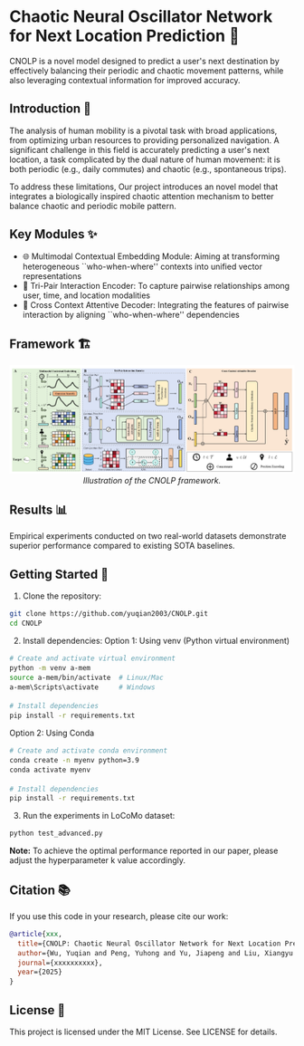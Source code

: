 # Chaotic Neural Oscillator Network for Next Location Prediction 🧠

CNOLP is a novel model designed to predict a user's next destination by effectively balancing their periodic and chaotic movement patterns, while also leveraging contextual information for improved accuracy.


## Introduction 🌟

The analysis of human mobility is a pivotal task with broad applications, from optimizing urban resources to providing personalized navigation. A significant challenge in this field is accurately predicting a user's next location, a task complicated by the dual nature of human movement: it is both periodic (e.g., daily commutes) and chaotic (e.g., spontaneous trips). 

To address these limitations, Our project introduces an novel model that integrates a biologically inspired chaotic attention mechanism to better balance chaotic and periodic mobile pattern.


## Key Modules ✨

- 🌐 Multimodal Contextual Embedding Module: Aiming at transforming heterogeneous ``who-when-where'' contexts into unified vector representations
- 📝 Tri-Pair Interaction Encoder: To capture pairwise relationships among user, time, and location modalities
- 🔄 Cross Context Attentive Decoder: Integrating the features of pairwise interaction by aligning ``who-when-where'' dependencies

## Framework 🏗️

<div align="center">
  <img src="Fig/CNOLP.jpg" alt="CNOLP Framework" width="800"/>
  <br>
  <em>Illustration of the CNOLP framework.</em>
</div>

## Results 📊

Empirical experiments conducted on two real-world datasets demonstrate superior performance compared to existing SOTA baselines.

## Getting Started 🚀

1. Clone the repository:
```bash
git clone https://github.com/yuqian2003/CNOLP.git
cd CNOLP
```

2. Install dependencies:
Option 1: Using venv (Python virtual environment)
```bash
# Create and activate virtual environment
python -m venv a-mem
source a-mem/bin/activate  # Linux/Mac
a-mem\Scripts\activate     # Windows

# Install dependencies
pip install -r requirements.txt
```

Option 2: Using Conda
```bash
# Create and activate conda environment
conda create -n myenv python=3.9
conda activate myenv

# Install dependencies
pip install -r requirements.txt
```

3. Run the experiments in LoCoMo dataset:
```python
python test_advanced.py 
```

**Note:** To achieve the optimal performance reported in our paper, please adjust the hyperparameter k value accordingly. 

## Citation 📚

If you use this code in your research, please cite our work:

```bibtex
@article{xxx,
  title={CNOLP: Chaotic Neural Oscillator Network for Next Location Prediction},
  author={Wu, Yuqian and Peng, Yuhong and Yu, Jiapeng and Liu, Xiangyu and Yan, Zeting and Lin, Kang and Su, Weifeng and Qu, Bingqing and Raymond S.T. Lee and Yang, Dingqi },
  journal={xxxxxxxxxx},
  year={2025}
}
```

## License 📄

This project is licensed under the MIT License. See LICENSE for details.
